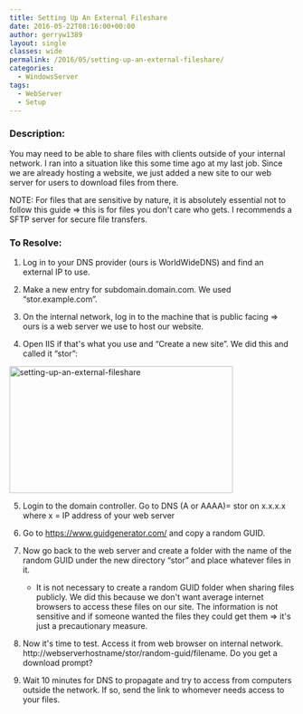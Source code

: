 ```yaml
---
title: Setting Up An External Fileshare
date: 2016-05-22T08:16:00+00:00
author: gerryw1389
layout: single
classes: wide
permalink: /2016/05/setting-up-an-external-fileshare/
categories:
  - WindowsServer
tags:
  - WebServer
  - Setup
---
```

<!--more-->

### Description:

You may need to be able to share files with clients outside of your internal network. I ran into a situation like this some time ago at my last job. Since we are already hosting a website, we just added a new site to our web server for users to download files from there.

NOTE: For files that are sensitive by nature, it is absolutely essential not to follow this guide => this is for files you don't care who gets. I recommends a SFTP server for secure file transfers.

### To Resolve:

1. Log in to your DNS provider (ours is WorldWideDNS) and find an external IP to use.

2. Make a new entry for subdomain.domain.com. We used &#8220;stor.example.com&#8221;.

3. On the internal network, log in to the machine that is public facing => ours is a web server we use to host our website.

4. Open IIS if that's what you use and &#8220;Create a new site&#8221;. We did this and called it &#8220;stor&#8221;:

  <img class="alignnone size-full wp-image-699" src="https://automationadmin.com/assets/images/uploads/2016/09/setting-up-an-external-fileshare.png" alt="setting-up-an-external-fileshare" width="395" height="224" srcset="https://automationadmin.com/assets/images/uploads/2016/09/setting-up-an-external-fileshare.png 395w, https://automationadmin.com/assets/images/uploads/2016/09/setting-up-an-external-fileshare-300x170.png 300w" sizes="(max-width: 395px) 100vw, 395px" />

5. Login to the domain controller. Go to DNS (A or AAAA)= stor on x.x.x.x where x = IP address of your web server

6. Go to https://www.guidgenerator.com/ and copy a random GUID.

7. Now go back to the web server and create a folder with the name of the random GUID under the new directory &#8220;stor&#8221; and place whatever files in it.

   - It is not necessary to create a random GUID folder when sharing files publicly. We did this because we don't want average internet browsers to access these files on our site. The information is not sensitive and if someone wanted the files they could get them => it's just a precautionary measure.

8. Now it's time to test. Access it from web browser on internal network. http://webserverhostname/stor/random-guid/filename. Do you get a download prompt?

9. Wait 10 minutes for DNS to propagate and try to access from computers outside the network. If so, send the link to whomever needs access to your files.